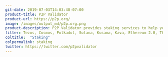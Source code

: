```yaml
---
git-date: 2019-07-03T14:03:48-07:00
product-title: P2P Validator
product-url: https://p2p.org/
image: /images/output_md/p2p.org.png
product-description: P2P Validator provides staking services to help you generate rewards on your assets across 25+ groundbreaking networks in the blockchain space. The P2P team has extensive experience in setting up secure and efficient staking infrastructure.
filter: Tezos, Cosmos, Polkadot, Solana, Kusama, Kava, Ethereum 2.0, TheGraph, Cardano, Nucypher, IRISnet, Flow, DAObet, Oasis, Terra, Near, Marlin, Mina, Regen, Persistence
coltitle:  "Staking"
colpermalink: staking
twitter: https://twitter.com/p2pvalidator
---
```

